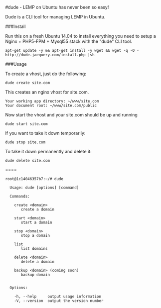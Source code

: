 #dude - LEMP on Ubuntu has never been so easy!

Dude is a CLI tool for managing LEMP in Ubuntu.

###Install

Run this on a fresh Ubuntu 14.04 to install everything you need to setup a Nginx + PHP5-FPM + Mysql55 stack with the "dude" CLI tool.

```
apt-get update -y && apt-get install -y wget && wget -q -O - http://dude.jaequery.com/install.php |sh
```

###Usage

To create a vhost, just do the following:
```
dude create site.com
```

This creates an nginx vhost for site.com.

```
Your working app directory: ~/www/site.com
Your document root: ~/www/site.com/public
```

Now start the vhost and your site.com should be up and running
```
dude start site.com
```

If you want to take it down temporarily:

```
dude stop site.com
```

To take it down permanently and delete it:

```
dude delete site.com
```



====



```
root@1c14046357b7:~/# dude

  Usage: dude [options] [command]

  Commands:

    create <domain>
       create a domain

    start <domain>
       start a domain

    stop <domain>
       stop a domain

    list
       list domains

    delete <domain>
       delete a domain

    backup <domain> (coming soon)
       backup domain


  Options:

    -h, --help     output usage information
    -V, --version  output the version number
    
```
